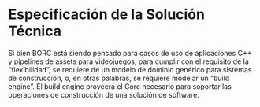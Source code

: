 # Especificación de la Solución Técnica

Si bien BORC está siendo pensado para casos de uso de aplicaciones C++ y pipelines de assets para videojuegos, para cumplir con el requisito de la “flexibilidad”, se requiere de un modelo de dominio genérico para sistemas de construcción, o, en otras palabras, se requiere modelar un “build engine”. El build engine proveerá el Core necesario para soportar las operaciones de construcción de una solución de software.
